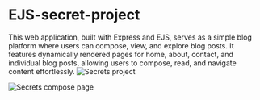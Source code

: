 # EJS-secret-project

This web application, built with Express and EJS, serves as a simple blog platform where users can compose, view, and explore blog posts. 
It features dynamically rendered pages for home, about, contact, and individual blog posts, allowing users to compose, read, and navigate content effortlessly.
![Secrets project](https://github.com/diorithaliti/Web-Development-Bootcamp/assets/74361197/e56970fe-81d3-4e0b-ae02-68bf63dd001e)

![Secrets compose page](https://github.com/diorithaliti/Web-Development-Bootcamp/assets/74361197/91e8966b-1eb2-465b-a564-6b4244132574)
